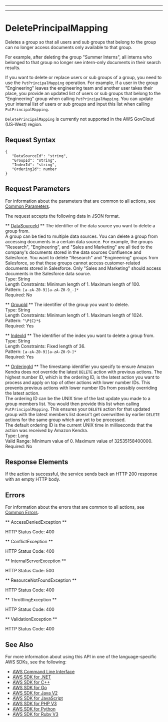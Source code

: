 --------

--------

# DeletePrincipalMapping<a name="API_DeletePrincipalMapping"></a>

Deletes a group so that all users and sub groups that belong to the group can no longer access documents only available to that group\.

For example, after deleting the group "Summer Interns", all interns who belonged to that group no longer see intern\-only documents in their search results\.

If you want to delete or replace users or sub groups of a group, you need to use the `PutPrincipalMapping` operation\. For example, if a user in the group "Engineering" leaves the engineering team and another user takes their place, you provide an updated list of users or sub groups that belong to the "Engineering" group when calling `PutPrincipalMapping`\. You can update your internal list of users or sub groups and input this list when calling `PutPrincipalMapping`\.

 `DeletePrincipalMapping` is currently not supported in the AWS GovCloud \(US\-West\) region\.

## Request Syntax<a name="API_DeletePrincipalMapping_RequestSyntax"></a>

```
{
   "DataSourceId": "string",
   "GroupId": "string",
   "IndexId": "string",
   "OrderingId": number
}
```

## Request Parameters<a name="API_DeletePrincipalMapping_RequestParameters"></a>

For information about the parameters that are common to all actions, see [Common Parameters](CommonParameters.md)\.

The request accepts the following data in JSON format\.

 ** [DataSourceId](#API_DeletePrincipalMapping_RequestSyntax) **   <a name="Kendra-DeletePrincipalMapping-request-DataSourceId"></a>
The identifier of the data source you want to delete a group from\.  
A group can be tied to multiple data sources\. You can delete a group from accessing documents in a certain data source\. For example, the groups "Research", "Engineering", and "Sales and Marketing" are all tied to the company's documents stored in the data sources Confluence and Salesforce\. You want to delete "Research" and "Engineering" groups from Salesforce, so that these groups cannot access customer\-related documents stored in Salesforce\. Only "Sales and Marketing" should access documents in the Salesforce data source\.  
Type: String  
Length Constraints: Minimum length of 1\. Maximum length of 100\.  
Pattern: `[a-zA-Z0-9][a-zA-Z0-9_-]*`   
Required: No

 ** [GroupId](#API_DeletePrincipalMapping_RequestSyntax) **   <a name="Kendra-DeletePrincipalMapping-request-GroupId"></a>
The identifier of the group you want to delete\.  
Type: String  
Length Constraints: Minimum length of 1\. Maximum length of 1024\.  
Pattern: `^\P{C}*$`   
Required: Yes

 ** [IndexId](#API_DeletePrincipalMapping_RequestSyntax) **   <a name="Kendra-DeletePrincipalMapping-request-IndexId"></a>
The identifier of the index you want to delete a group from\.  
Type: String  
Length Constraints: Fixed length of 36\.  
Pattern: `[a-zA-Z0-9][a-zA-Z0-9-]*`   
Required: Yes

 ** [OrderingId](#API_DeletePrincipalMapping_RequestSyntax) **   <a name="Kendra-DeletePrincipalMapping-request-OrderingId"></a>
The timestamp identifier you specify to ensure Amazon Kendra does not override the latest `DELETE` action with previous actions\. The highest number ID, which is the ordering ID, is the latest action you want to process and apply on top of other actions with lower number IDs\. This prevents previous actions with lower number IDs from possibly overriding the latest action\.  
The ordering ID can be the UNIX time of the last update you made to a group members list\. You would then provide this list when calling `PutPrincipalMapping`\. This ensures your `DELETE` action for that updated group with the latest members list doesn't get overwritten by earlier `DELETE` actions for the same group which are yet to be processed\.  
The default ordering ID is the current UNIX time in milliseconds that the action was received by Amazon Kendra\.   
Type: Long  
Valid Range: Minimum value of 0\. Maximum value of 32535158400000\.  
Required: No

## Response Elements<a name="API_DeletePrincipalMapping_ResponseElements"></a>

If the action is successful, the service sends back an HTTP 200 response with an empty HTTP body\.

## Errors<a name="API_DeletePrincipalMapping_Errors"></a>

For information about the errors that are common to all actions, see [Common Errors](CommonErrors.md)\.

 ** AccessDeniedException **   
  
HTTP Status Code: 400

 ** ConflictException **   
  
HTTP Status Code: 400

 ** InternalServerException **   
  
HTTP Status Code: 500

 ** ResourceNotFoundException **   
  
HTTP Status Code: 400

 ** ThrottlingException **   
  
HTTP Status Code: 400

 ** ValidationException **   
  
HTTP Status Code: 400

## See Also<a name="API_DeletePrincipalMapping_SeeAlso"></a>

For more information about using this API in one of the language\-specific AWS SDKs, see the following:
+  [AWS Command Line Interface](https://docs.aws.amazon.com/goto/aws-cli/kendra-2019-02-03/DeletePrincipalMapping) 
+  [AWS SDK for \.NET](https://docs.aws.amazon.com/goto/DotNetSDKV3/kendra-2019-02-03/DeletePrincipalMapping) 
+  [AWS SDK for C\+\+](https://docs.aws.amazon.com/goto/SdkForCpp/kendra-2019-02-03/DeletePrincipalMapping) 
+  [AWS SDK for Go](https://docs.aws.amazon.com/goto/SdkForGoV1/kendra-2019-02-03/DeletePrincipalMapping) 
+  [AWS SDK for Java V2](https://docs.aws.amazon.com/goto/SdkForJavaV2/kendra-2019-02-03/DeletePrincipalMapping) 
+  [AWS SDK for JavaScript](https://docs.aws.amazon.com/goto/AWSJavaScriptSDK/kendra-2019-02-03/DeletePrincipalMapping) 
+  [AWS SDK for PHP V3](https://docs.aws.amazon.com/goto/SdkForPHPV3/kendra-2019-02-03/DeletePrincipalMapping) 
+  [AWS SDK for Python](https://docs.aws.amazon.com/goto/boto3/kendra-2019-02-03/DeletePrincipalMapping) 
+  [AWS SDK for Ruby V3](https://docs.aws.amazon.com/goto/SdkForRubyV3/kendra-2019-02-03/DeletePrincipalMapping) 